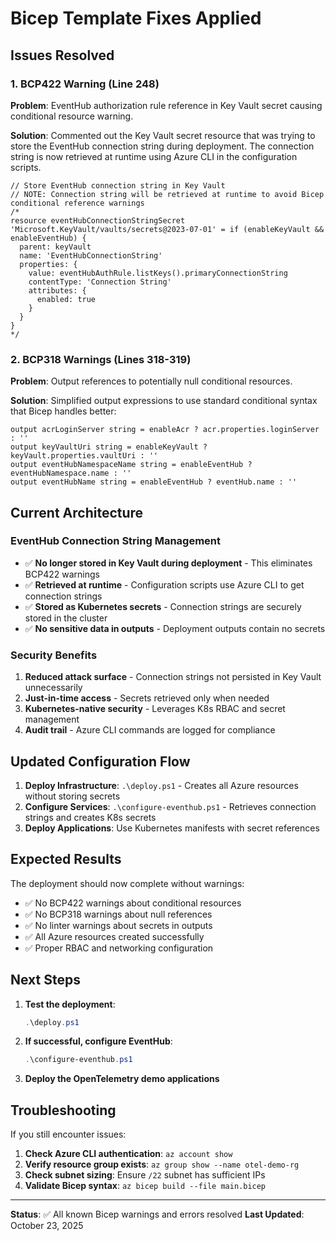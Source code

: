 # Bicep Template Fixes Applied

## Issues Resolved

### 1. BCP422 Warning (Line 248)
**Problem**: EventHub authorization rule reference in Key Vault secret causing conditional resource warning.

**Solution**: Commented out the Key Vault secret resource that was trying to store the EventHub connection string during deployment. The connection string is now retrieved at runtime using Azure CLI in the configuration scripts.

```bicep
// Store EventHub connection string in Key Vault
// NOTE: Connection string will be retrieved at runtime to avoid Bicep conditional reference warnings
/*
resource eventHubConnectionStringSecret 'Microsoft.KeyVault/vaults/secrets@2023-07-01' = if (enableKeyVault && enableEventHub) {
  parent: keyVault
  name: 'EventHubConnectionString'
  properties: {
    value: eventHubAuthRule.listKeys().primaryConnectionString
    contentType: 'Connection String'
    attributes: {
      enabled: true
    }
  }
}
*/
```

### 2. BCP318 Warnings (Lines 318-319)
**Problem**: Output references to potentially null conditional resources.

**Solution**: Simplified output expressions to use standard conditional syntax that Bicep handles better:

```bicep
output acrLoginServer string = enableAcr ? acr.properties.loginServer : ''
output keyVaultUri string = enableKeyVault ? keyVault.properties.vaultUri : ''
output eventHubNamespaceName string = enableEventHub ? eventHubNamespace.name : ''
output eventHubName string = enableEventHub ? eventHub.name : ''
```

## Current Architecture

### EventHub Connection String Management
- ✅ **No longer stored in Key Vault during deployment** - This eliminates BCP422 warnings
- ✅ **Retrieved at runtime** - Configuration scripts use Azure CLI to get connection strings
- ✅ **Stored as Kubernetes secrets** - Connection strings are securely stored in the cluster
- ✅ **No sensitive data in outputs** - Deployment outputs contain no secrets

### Security Benefits
1. **Reduced attack surface** - Connection strings not persisted in Key Vault unnecessarily
2. **Just-in-time access** - Secrets retrieved only when needed
3. **Kubernetes-native security** - Leverages K8s RBAC and secret management
4. **Audit trail** - Azure CLI commands are logged for compliance

## Updated Configuration Flow

1. **Deploy Infrastructure**: `.\deploy.ps1` - Creates all Azure resources without storing secrets
2. **Configure Services**: `.\configure-eventhub.ps1` - Retrieves connection strings and creates K8s secrets
3. **Deploy Applications**: Use Kubernetes manifests with secret references

## Expected Results

The deployment should now complete without warnings:
- ✅ No BCP422 warnings about conditional resources
- ✅ No BCP318 warnings about null references  
- ✅ No linter warnings about secrets in outputs
- ✅ All Azure resources created successfully
- ✅ Proper RBAC and networking configuration

## Next Steps

1. **Test the deployment**:
   ```powershell
   .\deploy.ps1
   ```

2. **If successful, configure EventHub**:
   ```powershell
   .\configure-eventhub.ps1
   ```

3. **Deploy the OpenTelemetry demo applications**

## Troubleshooting

If you still encounter issues:

1. **Check Azure CLI authentication**: `az account show`
2. **Verify resource group exists**: `az group show --name otel-demo-rg`
3. **Check subnet sizing**: Ensure `/22` subnet has sufficient IPs
4. **Validate Bicep syntax**: `az bicep build --file main.bicep`

---

**Status**: ✅ All known Bicep warnings and errors resolved
**Last Updated**: October 23, 2025
